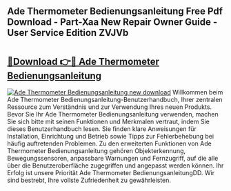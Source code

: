 ## Ade Thermometer Bedienungsanleitung Free Pdf Download - Part-Xaa New Repair Owner Guide - User Service Edition ZVJVb

# <h2><a href="http://df1z13.blite.top/?on=Ade+Thermometer+Bedienungsanleitung">🔗Download 👉🔴 Ade Thermometer Bedienungsanleitung</a></h2>

[![Ade Thermometer Bedienungsanleitung new download](https://i.imgur.com/lujVjoI.png)](http://df1z13.blite.top/?on=Ade+Thermometer+Bedienungsanleitung)
Willkommen beim Ade Thermometer Bedienungsanleitung-Benutzerhandbuch, Ihrer zentralen Ressource zum Verständnis und zur Verwendung Ihres neuen Produkts. Bevor Sie Ihr Ade Thermometer Bedienungsanleitung verwenden, machen Sie sich bitte mit seinen Funktionen und Merkmalen vertraut, indem Sie dieses Benutzerhandbuch lesen. Sie finden klare Anweisungen für Installation, Einrichtung und Betrieb sowie Tipps zur Fehlerbehebung bei häufig auftretenden Problemen. Zu den erweiterten Funktionen von Ade Thermometer Bedienungsanleitung gehören Objekterkennung, Bewegungssensoren, anpassbare Warnungen und Fernzugriff, auf die alle über die Benutzeroberfläche zugegriffen und angepasst werden können. Ihr Erfolg ist unsere Priorität Ade Thermometer BedienungsanleitungDD. Wir sind bestrebt, Ihre vollste Zufriedenheit zu gewährleisten.
